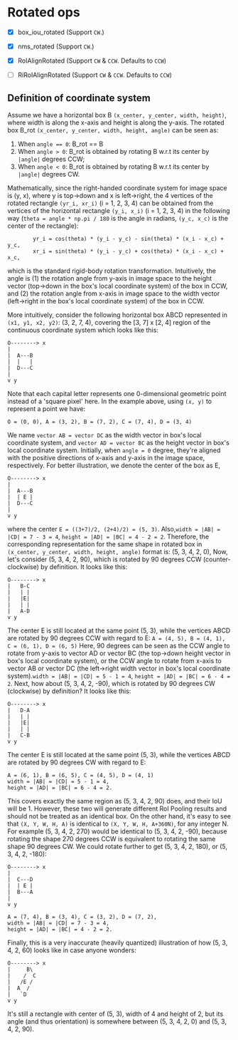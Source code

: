# Rotated ops

- [x] box_iou_rotated (Support `CW`.)
- [x] nms_rotated (Support `CW`.)
- [x] RoIAlignRotated (Support `CW` & `CCW`. Defaults to `CCW`)
- [ ] RiRoIAlignRotated (Support `CW` & `CCW`. Defaults to `CCW`)


## Definition of coordinate system
Assume we have a horizontal box B `(x_center, y_center, width, height)`,
where width is along the x-axis and height is along the y-axis.
The rotated box B_rot `(x_center, y_center, width, height, angle)` can be seen
as:

1. When `angle == 0`: B_rot == B
2. When `angle > 0`: B_rot is obtained by rotating B w.r.t its center
by `|angle|` degrees CCW;
3. When `angle < 0`: B_rot is obtained by rotating B w.r.t its center
by `|angle|` degrees CW.


Mathematically, since the right-handed coordinate system for image space
is (y, x), where y is top->down and x is left->right, the 4 vertices of the
rotated rectangle `(yr_i, xr_i)` (i = 1, 2, 3, 4) can be obtained from
the vertices of the horizontal rectangle `(y_i, x_i)` (i = 1, 2, 3, 4)
in the following way (`theta = angle * np.pi / 180` is the angle in radians,
`(y_c, x_c)` is the center of the rectangle):
```
        yr_i = cos(theta) * (y_i - y_c) - sin(theta) * (x_i - x_c) + y_c,
        xr_i = sin(theta) * (y_i - y_c) + cos(theta) * (x_i - x_c) + x_c,
```
which is the standard rigid-body rotation transformation. Intuitively, the
angle is (1) the rotation angle from y-axis in image space
to the height vector (top->down in the box's local coordinate system)
of the box in CCW, and (2) the rotation angle from x-axis in image space
to the width vector (left->right in the box's local coordinate system)
of the box in CCW.

More intuitively, consider the following horizontal box ABCD represented
in `(x1, y1, x2, y2)`: (3, 2, 7, 4), covering the [3, 7] x [2, 4] region of the
continuous coordinate system which looks like this:
```
O--------> x
|
|  A---B
|  |   |
|  D---C
|
v y
```

Note that each capital letter represents one 0-dimensional geometric point
instead of a 'square pixel' here.
In the example above, using `(x, y)` to represent a point we have:
```
O = (0, 0), A = (3, 2), B = (7, 2), C = (7, 4), D = (3, 4)
```
We name `vector AB = vector DC` as the width vector in box's local coordinate system, and
`vector AD = vector BC` as the height vector in box's local coordinate system. Initially,
when `angle = 0` degree, they're aligned with the positive directions of x-axis and y-axis
in the image space, respectively.
For better illustration, we denote the center of the box as E,
```
O--------> x
|
|  A---B
|  | E |
|  D---C
|
v y
```
where the center `E = ((3+7)/2, (2+4)/2) = (5, 3)`. Also,`width = |AB| = |CD| = 7 - 3 = 4`,
`height = |AD| = |BC| = 4 - 2 = 2`.
Therefore, the corresponding representation for the same shape in rotated box in
`(x_center, y_center, width, height, angle)` format is: (5, 3, 4, 2, 0),
Now, let's consider (5, 3, 4, 2, 90), which is rotated by 90 degrees
CCW (counter-clockwise) by definition. It looks like this:
```
O--------> x
|   B-C
|   | |
|   |E|
|   | |
|   A-D
v y
```
The center E is still located at the same point (5, 3), while the vertices
ABCD are rotated by 90 degrees CCW with regard to E:
`A = (4, 5), B = (4, 1), C = (6, 1), D = (6, 5)`
Here, 90 degrees can be seen as the CCW angle to rotate from y-axis to
vector AD or vector BC (the top->down height vector in box's local coordinate system),
or the CCW angle to rotate from x-axis to vector AB or vector DC (the left->right
width vector in box's local coordinate system).`width = |AB| = |CD| = 5 - 1 = 4`,
`height = |AD| = |BC| = 6 - 4 = 2`.
Next, how about (5, 3, 4, 2, -90), which is rotated by 90 degrees CW (clockwise)
by definition? It looks like this:
```
O--------> x
|   D-A
|   | |
|   |E|
|   | |
|   C-B
v y
```
The center E is still located at the same point (5, 3), while the vertices
ABCD are rotated by 90 degrees CW with regard to E:
```
A = (6, 1), B = (6, 5), C = (4, 5), D = (4, 1)
width = |AB| = |CD| = 5 - 1 = 4,
height = |AD| = |BC| = 6 - 4 = 2.
```
This covers exactly the same region as (5, 3, 4, 2, 90) does, and their IoU
will be 1. However, these two will generate different RoI Pooling results and
should not be treated as an identical box.
On the other hand, it's easy to see that `(X, Y, W, H, A)` is identical to
`(X, Y, W, H, A+360N)`, for any integer N. For example (5, 3, 4, 2, 270) would be
identical to (5, 3, 4, 2, -90), because rotating the shape 270 degrees CCW is
equivalent to rotating the same shape 90 degrees CW.
We could rotate further to get (5, 3, 4, 2, 180), or (5, 3, 4, 2, -180):
```
O--------> x
|
|  C---D
|  | E |
|  B---A
|
v y
```
```
A = (7, 4), B = (3, 4), C = (3, 2), D = (7, 2),
width = |AB| = |CD| = 7 - 3 = 4,
height = |AD| = |BC| = 4 - 2 = 2.
```
Finally, this is a very inaccurate (heavily quantized) illustration of
how (5, 3, 4, 2, 60) looks like in case anyone wonders:
```
O--------> x
|     B\
|    /  C
|   /E /
|  A  /
|   `D
v y
```
It's still a rectangle with center of (5, 3), width of 4 and height of 2,
but its angle (and thus orientation) is somewhere between
(5, 3, 4, 2, 0) and (5, 3, 4, 2, 90).
